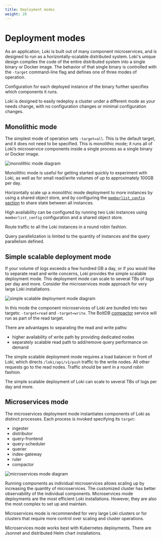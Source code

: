 ```yaml
---
title: Deployment modes
weight: 20
---
```

# Deployment modes

As an application, 
Loki is built out of many component microservices,
and is designed to run as a horizontally-scalable distributed system.
Loki's unique design compiles the code of the entire distributed system into
a single binary or Docker image.
The behavior of that single binary is controlled with
the `-target` command-line flag and defines one of three modes of operation.

Configuration for each deployed instance of the binary
further specifies which components it runs.

Loki is designed to easily redeploy a cluster under a different mode
as your needs change,
with no configuration changes or minimal configuration changes.

## Monolithic mode

The simplest mode of operation sets `-target=all`.
This is the default target,
and it does not need to be specified.
This is monolithic mode;
it runs all of Loki’s microservice components inside a single process
as a single binary or Docker image.

![monolithic mode diagram](../monolithic-mode.png)

Monolithic mode is useful for getting started quickly to experiment with Loki,
as well as for small read/write volumes of up to approximately 100GB per day.

Horizontally scale up a monolithic mode deployment to more instances
by using a shared object store, and by configuring the
[`memberlist_config` section](../../configuration/#memberlist_config)
to share state between all instances.

High availability can be configured by running two Loki instances
using `memberlist_config` configuration and a shared object store.

Route traffic to all the Loki instances in a round robin fashion.

Query parallelization is limited to the quantity of instances
and the query parallelism defined.

## Simple scalable deployment mode

If your volume of logs exceeds a few hundred GB a day,
or if you would like to separate read and write concerns,
Loki provides the simple scalable deployment mode.
This deployment mode can scale to several TBs of logs per day and more.
Consider the microservices mode approach for very large Loki installations.

![simple scalable deployment mode diagram](../simple-scalable.png)

In this mode the component microservices of Loki are bundled into two targets:
`-target=read` and `-target=write`.
The BoltDB [compactor](../../../operations/storage/boltdb-shipper/#compactor) 
service will run as part of the read target.

There are advantages to separating the read and write paths:

* higher availability of write path by providing dedicated nodes
* separately scalable read path to add/remove query performance on demand

The simple scalable deployment mode requires a load balancer in front of Loki,
which directs `/loki/api/v1/push` traffic to the write nodes.
All other requests go to the read nodes.
Traffic should be sent in a round robin fashion.

The simple scalable deployment of Loki can scale to
several TBs of logs per day and more.

## Microservices mode

The microservices deployment mode instantiates components of Loki
as distinct processes.
Each process is invoked specifying its `target`:

* ingester
* distributor
* query-frontend
* query-scheduler
* querier
* index-gateway
* ruler
* compactor

![microservices mode diagram](../microservices-mode.png)

Running components as individual microservices allows scaling up
by increasing the quantity of microservices.
The customized cluster has better observability of the individual components.
Microservices mode deployments are the most efficient Loki installations.
However, they are also the most complex to set up and maintain.

Microservices mode is recommended for very large Loki clusters
or for clusters that require more control over scaling and cluster operations.

Microservices mode works best with Kubernetes deployments.
There are Jsonnet and distributed Helm chart installations.
